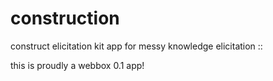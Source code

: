 construction
============

construct elicitation kit app for messy knowledge elicitation ::

this is proudly a webbox 0.1 app!